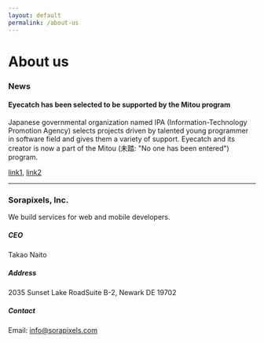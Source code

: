 ```yaml
---
layout: default
permalink: /about-us
---
```


About us
=====

### News

#### Eyecatch has been selected to be supported by the Mitou program
Japanese governmental organization named IPA (Information-Technology Promotion Agency)
selects projects driven by talented young programmer in software field and gives them a variety of support.
Eyecatch and its creator is now a part of the Mitou (未踏: "No one has been entered") program.

[link1](https://www.ipa.go.jp/english/humandev/third.html),
[link2](https://medium.com/@ukkaripon/2015-mitou-final-report-day-1-c0e8053eeb20#.pb5u8mgn1)

-----

### Sorapixels, Inc.
We build services for web and mobile developers.

##### CEO
Takao Naito

##### Address
2035 Sunset Lake RoadSuite B-2, Newark DE 19702

##### Contact
Email: <info@sorapixels.com>


